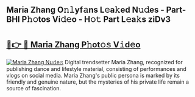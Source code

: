 ## Maria Zhang O𝚗𝚕yf𝚊ns L𝚎a𝚔ed N𝚞𝚍es - Part-BHl P𝚑𝚘tos Vi𝚍𝚎o - H𝚘𝚝 Part L𝚎a𝚔s ziDv3

# <h2><a href="http://kf2x3v.oniu.top/?m=Maria+Zhang">🔗👉 🔴 Maria Zhang P𝚑ot𝚘𝚜 V𝚒d𝚎o</a></h2>

[![Maria Zhang Nu𝚍e𝚜](https://i.imgur.com/0qMVB7G.gif)](http://kf2x3v.oniu.top/?m=Maria+Zhang)
Digital trendsetter Maria Zhang, recognized for publishing dance and lifestyle material, consisting of performances and vlogs on social media. Maria Zhang's public persona is marked by its friendly and genuine nature, but the mysteries of his private life remain a source of fascination.  
